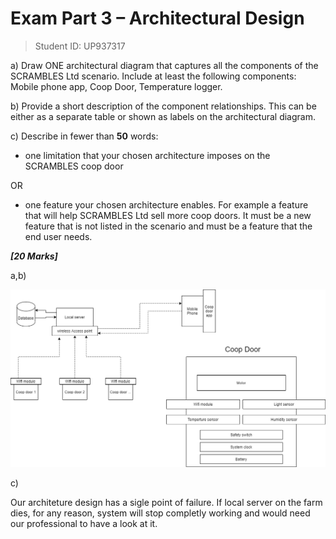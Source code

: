 # Exam Part 3 – Architectural Design

<!--====================  START: Insert your Student ID  =================  -->
> Student ID: UP937317
<!--====================  END:   Insert your Student ID  =================  -->

a) Draw ONE architectural diagram that captures all the components of the
SCRAMBLES Ltd scenario. Include at least the following components: Mobile phone
app, Coop Door, Temperature logger.

b) Provide a short description of the component relationships. This can be
either as a separate table or shown as labels on the architectural diagram.

c) Describe in fewer than **50** words:

* one limitation that your chosen architecture imposes on the SCRAMBLES
  coop door

OR

* one feature your chosen architecture enables. For example a feature
  that will help SCRAMBLES Ltd sell more coop doors. It must be a new feature
  that is not listed in the scenario and must be a feature that the end user
  needs.

***[20 Marks]***

<!--==============  START:   Edit the Markdown below here  ==============  -->

a,b)

![architecture design](./images/archDesign.png)

c)

Our architeture design has a sigle point of failure. If local server on the farm dies, for any reason, system will stop completly working and would need our professional to have a look at it.

<!--==============  END:   Edit the Markdown above here  ================  -->